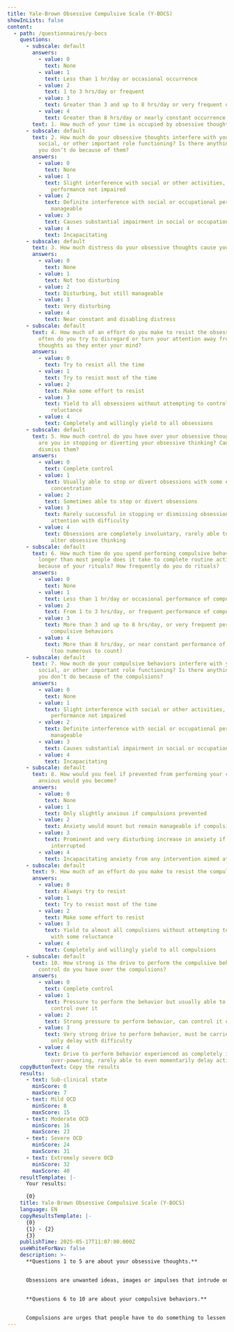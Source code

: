 ```yaml
---
title: Yale-Brown Obsessive Compulsive Scale (Y-BOCS)
showInLists: false
content:
  - path: /questionnaires/y-bocs
    questions:
      - subscale: default
        answers:
          - value: 0
            text: None
          - value: 1
            text: Less than 1 hr/day or occasional occurrence
          - value: 2
            text: 1 to 3 hrs/day or frequent
          - value: 3
            text: Greater than 3 and up to 8 hrs/day or very frequent occurrence
          - value: 4
            text: Greater than 8 hrs/day or nearly constant occurrence
        text: 1. How much of your time is occupied by obsessive thoughts?
      - subscale: default
        text: 2. How much do your obsessive thoughts interfere with your work, school,
          social, or other important role functioning? Is there anything that
          you don’t do because of them?
        answers:
          - value: 0
            text: None
          - value: 1
            text: Slight interference with social or other activities, but overall
              performance not impaired
          - value: 2
            text: Definite interference with social or occupational performance, but still
              manageable
          - value: 3
            text: Causes substantial impairment in social or occupational performance
          - value: 4
            text: Incapacitating
      - subscale: default
        text: 3. How much distress do your obsessive thoughts cause you?
        answers:
          - value: 0
            text: None
          - value: 1
            text: Not too disturbing
          - value: 2
            text: Disturbing, but still manageable
          - value: 3
            text: Very disturbing
          - value: 4
            text: Near constant and disabling distress
      - subscale: default
        text: 4. How much of an effort do you make to resist the obsessive thoughts? How
          often do you try to disregard or turn your attention away from these
          thoughts as they enter your mind?
        answers:
          - value: 0
            text: Try to resist all the time
          - value: 1
            text: Try to resist most of the time
          - value: 2
            text: Make some effort to resist
          - value: 3
            text: Yield to all obsessions without attempting to control them, but with some
              reluctance
          - value: 4
            text: Completely and willingly yield to all obsessions
      - subscale: default
        text: 5. How much control do you have over your obsessive thoughts? How successful
          are you in stopping or diverting your obsessive thinking? Can you
          dismiss them?
        answers:
          - value: 0
            text: Complete control
          - value: 1
            text: Usually able to stop or divert obsessions with some effort and
              concentration
          - value: 2
            text: Sometimes able to stop or divert obsessions
          - value: 3
            text: Rarely successful in stopping or dismissing obsessions, can only divert
              attention with difficulty
          - value: 4
            text: Obsessions are completely involuntary, rarely able to even momentarily
              alter obsessive thinking
      - subscale: default
        text: 6. How much time do you spend performing compulsive behaviors? How much
          longer than most people does it take to complete routine activities
          because of your rituals? How frequently do you do rituals?
        answers:
          - value: 0
            text: None
          - value: 1
            text: Less than 1 hr/day or occasional performance of compulsive behaviors
          - value: 2
            text: From 1 to 3 hrs/day, or frequent performance of compulsive behaviors
          - value: 3
            text: More than 3 and up to 8 hrs/day, or very frequent performance of
              compulsive behaviors
          - value: 4
            text: More than 8 hrs/day, or near constant performance of compulsive behaviors
              (too numerous to count)
      - subscale: default
        text: 7. How much do your compulsive behaviors interfere with your work, school,
          social, or other important role functioning? Is there anything that
          you don’t do because of the compulsions?
        answers:
          - value: 0
            text: None
          - value: 1
            text: Slight interference with social or other activities, but overall
              performance not impaired
          - value: 2
            text: Definite interference with social or occupational performance, but still
              manageable
          - value: 3
            text: Causes substantial impairment in social or occupational performance
          - value: 4
            text: Incapacitating
      - subscale: default
        text: 8. How would you feel if prevented from performing your compulsion(s)? How
          anxious would you become?
        answers:
          - value: 0
            text: None
          - value: 1
            text: Only slightly anxious if compulsions prevented
          - value: 2
            text: Anxiety would mount but remain manageable if compulsions prevented
          - value: 3
            text: Prominent and very disturbing increase in anxiety if compulsions
              interrupted
          - value: 4
            text: Incapacitating anxiety from any intervention aimed at modifying activity
      - subscale: default
        text: 9. How much of an effort do you make to resist the compulsions?
        answers:
          - value: 0
            text: Always try to resist
          - value: 1
            text: Try to resist most of the time
          - value: 2
            text: Make some effort to resist
          - value: 3
            text: Yield to almost all compulsions without attempting to control them, but
              with some reluctance
          - value: 4
            text: Completely and willingly yield to all compulsions
      - subscale: default
        text: 10. How strong is the drive to perform the compulsive behavior? How much
          control do you have over the compulsions?
        answers:
          - value: 0
            text: Complete control
          - value: 1
            text: Pressure to perform the behavior but usually able to exercise voluntary
              control over it
          - value: 2
            text: Strong pressure to perform behavior, can control it only with difficulty
          - value: 3
            text: Very strong drive to perform behavior, must be carried to completion, can
              only delay with difficulty
          - value: 4
            text: Drive to perform behavior experienced as completely involuntary and
              over-powering, rarely able to even momentarily delay activity.
    copyButtonText: Copy the results
    results:
      - text: Sub-clinical state
        minScore: 0
        maxScore: 7
      - text: Mild OCD
        minScore: 8
        maxScore: 15
      - text: Moderate OCD
        minScore: 16
        maxScore: 23
      - text: Severe OCD
        minScore: 24
        maxScore: 31
      - text: Extremely severe OCD
        minScore: 32
        maxScore: 40
    resultTemplate: |-
      Your results:

      {0}
    title: Yale-Brown Obsessive Compulsive Scale (Y-BOCS)
    language: EN
    copyResultsTemplate: |-
      {0}
      {1} - {2}
      {3}
    publishTime: 2025-05-17T11:07:00.000Z
    useWhiteForNav: false
    description: >-
      **Questions 1 to 5 are about your obsessive thoughts.**


      Obsessions are unwanted ideas, images or impulses that intrude on thinking against your wishes and efforts to resist them. They usually involve themes of harm, risk and danger. Common obsessions are excessive fears of contamination; recurring doubts about danger, extreme concern with order, symmetry, or exactness; fear of losing important things.


      **Questions 6 to 10 are about your compulsive behaviors.**


      Compulsions are urges that people have to do something to lessen feelings of anxiety or other discomfort. Often they do repetitive, purposeful, intentional behaviors called rituals. The behavior itself may seem appropriate but it becomes a ritual when done to excess. Washing, checking, repeating, straightening, hoarding and many other behaviors can be rituals. Some rituals are mental. For example, thinking or saying things over and over under your breath.
---
```

